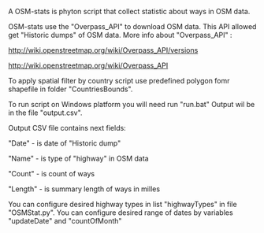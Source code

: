 A OSM-stats is phyton script that collect statistic about ways in OSM data.

OSM-stats use the "Overpass_API" to download OSM data. This API allowed get "Historic dumps" of OSM data. More info about  "Overpass_API" :

http://wiki.openstreetmap.org/wiki/Overpass_API/versions

http://wiki.openstreetmap.org/wiki/Overpass_API

To apply spatial filter by country script use predefined polygon fomr shapefile in folder "CountriesBounds".

To run script on Windows platform you will need run "run.bat" Output wil be in the file "output.csv".

Output CSV file contains next fields:

"Date" - is date of "Historic dump"

"Name" - is type of "highway" in OSM data

"Count" - is count of ways

"Length" - is summary length of ways in milles

You can configure desired highway types in list "highwayTypes" in file "OSMStat.py".
You can configure desired range of dates by variables "updateDate" and "countOfMonth"
